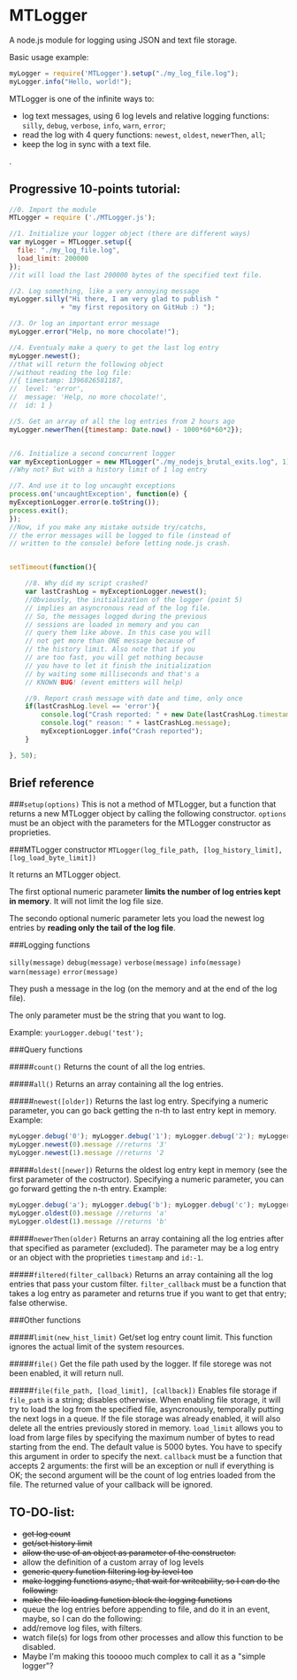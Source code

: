 MTLogger
========

A node.js module for logging using JSON and text file storage.

Basic usage example:
```js
myLogger = require('MTLogger').setup("./my_log_file.log");
myLogger.info("Hello, world!");
```

MTLogger is one of the infinite ways to:
* log text messages, using 6 log levels and relative logging functions: `silly`, `debug`, `verbose`, `info`, `warn`, `error`;
* read the log with 4 query functions: `newest`, `oldest`, `newerThen`, `all`;
* keep the log in sync with a text file.



.



Progressive 10-points tutorial:
-------------------------------
```js
//0. Import the module
MTLogger = require ('./MTLogger.js');

//1. Initialize your logger object (there are different ways)
var myLogger = MTLogger.setup({
  file: "./my_log_file.log",
  load_limit: 200000
});
//it will load the last 200000 bytes of the specified text file.

//2. Log something, like a very annoying message
myLogger.silly("Hi there, I am very glad to publish "
             + "my first repository on GitHub :) ");

//3. Or log an important error message
myLogger.error("Help, no more chocolate!");

//4. Eventualy make a query to get the last log entry
myLogger.newest();
//that will return the following object
//without reading the log file:
//{ timestamp: 1396826581187,
//  level: 'error',
//  message: 'Help, no more chocolate!',
//  id: 1 }

//5. Get an array of all the log entries from 2 hours ago
myLogger.newerThen({timestamp: Date.now() - 1000*60*60*2});


//6. Initialize a second concurrent logger
var myExceptionLogger = new MTLogger("./my_nodejs_brutal_exits.log", 1);
//Why not? But with a history limit of 1 log entry

//7. And use it to log uncaught exceptions
process.on('uncaughtException', function(e) {
myExceptionLogger.error(e.toString());
process.exit();
});
//Now, if you make any mistake outside try/catchs,
// the error messages will be logged to file (instead of
// written to the console) before letting node.js crash.


setTimeout(function(){

    //8. Why did my script crashed?
    var lastCrashLog = myExceptionLogger.newest();
    //Obviously, the initialization of the logger (point 5)
    // implies an asyncronous read of the log file.
    // So, the messages logged during the previous
    // sessions are loaded in memory and you can
    // query them like above. In this case you will
    // not get more than ONE message because of
    // the history limit. Also note that if you
    // are too fast, you will get nothing because
    // you have to let it finish the initialization
    // by waiting some milliseconds and that's a 
    // KNOWN BUG! (event emitters will help)

    //9. Report crash message with date and time, only once
    if(lastCrashLog.level == 'error'){
        console.log("Crash reported: " + new Date(lastCrashLog.timestamp));
        console.log(" reason: " + lastCrashLog.message);
        myExceptionLogger.info("Crash reported");
    }

}, 50);
```


Brief reference
---------------


###`setup(options)`
This is not a method of MTLogger, but a function that returns a new MTLogger object by calling the following constructor.
`options` must be an object with the parameters for the MTLogger constructor as proprieties.

###MTLogger constructor
`MTLogger(log_file_path, [log_history_limit], [log_load_byte_limit])`

It returns an MTLogger object.

The first optional numeric parameter **limits the number of log entries kept in memory**. It will not limit the log file size.

The secondo optional numeric parameter lets you load the newest log entries by **reading only the tail of the log file**.


###Logging functions

`silly(message)`
`debug(message)`
`verbose(message)`
`info(message)`
`warn(message)`
`error(message)`

They push a message in the log (on the memory and at the end of the log file).

The only parameter must be the string that you want to log.

Example: `yourLogger.debug('test');`


###Query functions

#####`count()`
Returns the count of all the log entries.

#####`all()`
Returns an array containing all the log entries.

#####`newest([older])`
Returns the last log entry. Specifying a numeric parameter, you can go back getting the n-th to last entry kept in memory.
Example:
```js
myLogger.debug('0'); myLogger.debug('1'); myLogger.debug('2'); myLogger.debug('3');
myLogger.newest(0).message //returns '3'
myLogger.newest(1).message //returns '2
```

#####`oldest([newer])`
Returns the oldest log entry kept in memory (see the first parameter of the costructor). Specifying a numeric parameter, you can go forward getting the n-th entry.
Example:
```js
myLogger.debug('a'); myLogger.debug('b'); myLogger.debug('c'); myLogger.debug('d');
myLogger.oldest(0).message //returns 'a'
myLogger.oldest(1).message //returns 'b'
```

#####`newerThen(older)`
Returns an array containing all the log entries after that specified as parameter (excluded). The parameter may be a log entry or an object with the proprieties `timestamp` and `id:-1`.

#####`filtered(filter_callback)`
Returns an array containing all the log entries that pass your custom filter. `filter_callback` must be a function that takes a log entry as parameter and returns true if you want to get that entry; false otherwise.


###Other functions

#####`limit(new_hist_limit)`
Get/set log entry count limit. This function ignores the actual limit of the system resources.

#####`file()`
Get the file path used by the logger. If file storege was not been enabled, it will return null.

#####`file(file_path, [load_limit], [callback])`
Enables file storage if `file_path` is a string; disables otherwise. When enabling file storage, it will try to load the log from the specified file, asyncronously, temporally putting the next logs in a queue. If the file storage was already enabled, it will also delete all the entries previously stored in memory. `load_limit` allows you to load from large files by specifying the maximum number of bytes to read starting from the end. The default value is 5000 bytes. You have to specify this argument in order to specify the next. `callback` must be a function that accepts 2 arguments: the first will be an exception or null if everything is OK; the second argument will be the count of log entries loaded from the file. The returned value of your callback will be ignored.


TO-DO-list:
-----------
* ~~get log count~~
* ~~get/set history limit~~
* ~~allow the use of an object as parameter of the constructor.~~
* allow the definition of a custom array of log levels
* ~~generic query function filtering log by level too~~
* ~~make logging functions async, that wait for writeability, so I can do the following:~~
* ~~make the file loading function block the logging functions~~
* queue the log entries before appending to file, and do it in an event, maybe, so I can do the following:
* add/remove log files, with filters.
* watch file(s) for logs from other processes and allow this function to be disabled.
* Maybe I'm making this tooooo much complex to call it as a "simple logger"?
